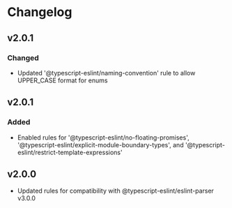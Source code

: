 # Changelog

## v2.0.1
### Changed
- Updated '@typescript-eslint/naming-convention' rule to allow UPPER_CASE format for enums


## v2.0.1
### Added
- Enabled rules for '@typescript-eslint/no-floating-promises', '@typescript-eslint/explicit-module-boundary-types', and '@typescript-eslint/restrict-template-expressions'

## v2.0.0
- Updated rules for compatibility with @typescript-eslint/eslint-parser v3.0.0

